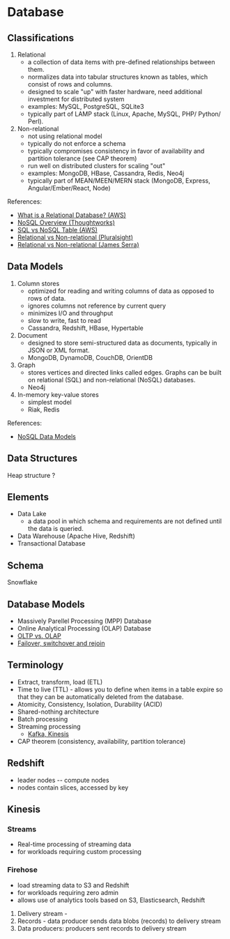 # Database

## Classifications
1.  Relational
    * a collection of data items with pre-defined relationships between them.
    * normalizes data into tabular structures known as tables, which consist of rows and columns.
    * designed to scale "up" with faster hardware, need additional investment for distributed system
    * examples: MySQL, PostgreSQL, SQLite3
    * typically part of LAMP stack (Linux, Apache, MySQL, PHP/ Python/ Perl).
2.  Non-relational
    * not using relational model
    * typically do not enforce a schema
    * typically compromises consistency in favor of availability and partition tolerance (see CAP theorem)
    * run well on distributed clusters for scaling "out"
    * examples: MongoDB, HBase, Cassandra, Redis, Neo4j
    * typically part of MEAN/MEEN/MERN stack (MongoDB, Express, Angular/Ember/React, Node)

References:
* [What is a Relational Database? (AWS)](https://aws.amazon.com/relational-database/)
* [NoSQL Overview (Thoughtworks)](https://www.thoughtworks.com/insights/blog/nosql-databases-overview)
* [SQL vs NoSQL Table (AWS)](https://aws.amazon.com/nosql/?nc1=f_cc)
* [Relational vs Non-relational (Pluralsight)](https://www.pluralsight.com/blog/software-development/relational-non-relational-databases)
* [Relational vs Non-relational (James Serra)](http://www.jamesserra.com/archive/2015/08/relational-databases-vs-non-relational-databases/)

## Data Models
1. Column stores
    * optimized for reading and writing columns of data as opposed to rows of data.
    * ignores columns not reference by current query
    * minimizes I/O and throughput
    * slow to write, fast to read
    * Cassandra, Redshift, HBase, Hypertable
2.  Document
    * designed to store semi-structured data as documents, typically in JSON or XML format.
    * MongoDB, DynamoDB, CouchDB, OrientDB
3.  Graph
    * stores vertices and directed links called edges. Graphs can be built on relational (SQL) and non-relational (NoSQL) databases.
    * Neo4j
4.  In-memory key-value stores
    * simplest model
    * Riak, Redis

References:
* [NoSQL Data Models](https://highlyscalable.wordpress.com/2012/03/01/nosql-data-modeling-techniques/)

## Data Structures
Heap structure
?

## Elements
- Data Lake
    - a data pool in which schema and requirements are not defined until the data is queried.
- Data Warehouse (Apache Hive, Redshift)
- Transactional Database

## Schema
Snowflake

## Database Models
- Massively Parellel Processing (MPP) Database
- Online Analytical Processing (OLAP) Database
- [OLTP vs. OLAP](http://datawarehouse4u.info/OLTP-vs-OLAP.html)
- [Failover, switchover and rejoin](https://mariadb.com/resources/blog/mariadb-maxscale-22-introducing-failover-switchover-and-automatic-rejoin)

## Terminology
* Extract, transform, load (ETL)
* Time to live (TTL) - allows you to define when items in a table expire so that they can be automatically deleted from the database.
* Atomicity, Consistency, Isolation, Durability (ACID)
* Shared-nothing architecture 
* Batch processing
* Streaming processing
    * [Kafka, Kinesis](https://medium.com/aws-activate-startup-blog/the-tale-of-two-messaging-platforms-apache-kafka-and-amazon-kinesis-654963bdbf35)
* CAP theorem (consistency, availability, partition tolerance)

## Redshift
* leader nodes -- compute nodes 
* nodes contain slices, accessed by key

## Kinesis
### Streams
* Real-time processing of streaming data
* for workloads requiring custom processing

### Firehose
* load streaming data to S3 and Redshift
* for workloads requiring zero admin
* allows use of analytics tools based on S3, Elasticsearch, Redshift
1. Delivery stream - 
2. Records - data producer sends data blobs (records) to delivery stream
3. Data producers: producers sent records to delivery stream